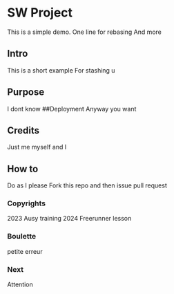 # SW Project
This is a simple demo.
One line for rebasing
And more
## Intro
This is a short example
For stashing u
## Purpose
I dont know
##Deployment
Anyway you want
## Credits
Just me myself and I
## How to
Do as I please
Fork this repo and then issue pull request
### Copyrights
2023 Ausy training
2024 Freerunner lesson
### Boulette
petite erreur
### Next
Attention